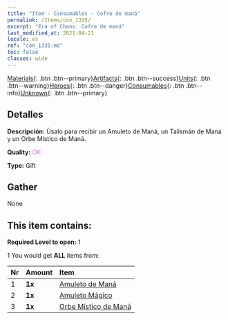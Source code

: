 ```yaml
---
title: "Item - Consumables - Cofre de maná"
permalink: /Items/con_1335/
excerpt: "Era of Chaos  Cofre de maná"
last_modified_at: 2021-04-21
locale: es
ref: "con_1335.md"
toc: false
classes: wide
---
```

 [Materials](/es/Items/){: .btn .btn--primary}[Artifacts](/es/Items/Artifacts/){: .btn .btn--success}[Units](/es/Items/Units/){: .btn .btn--warning}[Heroes](/es/Items/Heroes/){: .btn .btn--danger}[Consumables](/es/Items/Consumables/){: .btn .btn--info}[Unknown](/es/Items/Unknown/){: .btn .btn--primary}

## Detalles
 **Descripción:** Úsalo para recibir un Amuleto de Maná, un Talismán de Maná y un Orbe Místico de Maná.

 **Quality:** <span style="color: #DA70D6">OK</span>

 **Type:** Gift

## Gather

  None

## This item contains:

 **Required Level to open:** 1

 1 You would get **ALL** items  from:

  | Nr | Amount |     Item    |
  |:---|:-------|:------------|
  | 1 |  **1x** | [Amuleto de Maná](/es/Items/art_112/) |  | 
  | 2 |  **1x** | [Amuleto Mágico](/es/Items/art_113/) |  | 
  | 3 |  **1x** | [Orbe Místico de Maná](/es/Items/art_114/) |  | 

